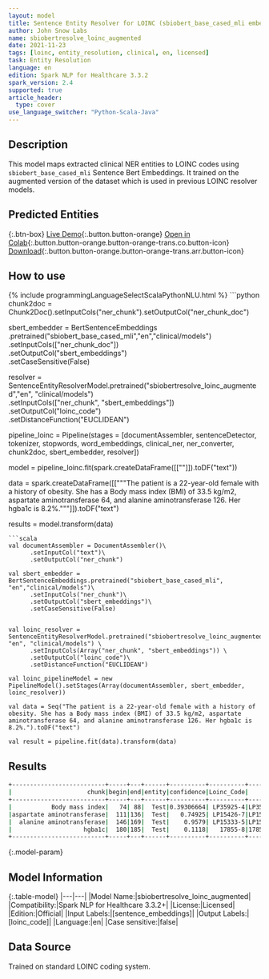 ```yaml
---
layout: model
title: Sentence Entity Resolver for LOINC (sbiobert_base_cased_mli embeddings)
author: John Snow Labs
name: sbiobertresolve_loinc_augmented
date: 2021-11-23
tags: [loinc, entity_resolution, clinical, en, licensed]
task: Entity Resolution
language: en
edition: Spark NLP for Healthcare 3.3.2
spark_version: 2.4
supported: true
article_header:
  type: cover
use_language_switcher: "Python-Scala-Java"
---
```


## Description

This model maps extracted clinical NER entities to LOINC codes using `sbiobert_base_cased_mli` Sentence Bert Embeddings. It trained on the augmented version of the dataset which is used in previous LOINC resolver models.

## Predicted Entities



{:.btn-box}
[Live Demo](https://nlp.johnsnowlabs.com/demo){:.button.button-orange}
[Open in Colab](https://colab.research.google.com/github/JohnSnowLabs/spark-nlp-workshop/blob/master/tutorials/Certification_Trainings/Healthcare/24.Improved_Entity_Resolvers_in_SparkNLP_with_sBert.ipynb){:.button.button-orange.button-orange-trans.co.button-icon}
[Download](https://s3.amazonaws.com/auxdata.johnsnowlabs.com/clinical/models/sbiobertresolve_loinc_augmented_en_3.3.2_2.4_1637664939262.zip){:.button.button-orange.button-orange-trans.arr.button-icon}

## How to use



<div class="tabs-box" markdown="1">
{% include programmingLanguageSelectScalaPythonNLU.html %}
```python
chunk2doc = Chunk2Doc().setInputCols("ner_chunk").setOutputCol("ner_chunk_doc")

sbert_embedder = BertSentenceEmbeddings\
     .pretrained("sbiobert_base_cased_mli","en","clinical/models")\
     .setInputCols(["ner_chunk_doc"])\
     .setOutputCol("sbert_embeddings")\
     .setCaseSensitive(False)


resolver = SentenceEntityResolverModel.pretrained("sbiobertresolve_loinc_augmented","en", "clinical/models") \
     .setInputCols(["ner_chunk", "sbert_embeddings"]) \
     .setOutputCol("loinc_code")\
     .setDistanceFunction("EUCLIDEAN")

pipeline_loinc = Pipeline(stages = [documentAssembler, sentenceDetector, tokenizer, stopwords, word_embeddings, clinical_ner, ner_converter, chunk2doc, sbert_embedder, resolver])

model = pipeline_loinc.fit(spark.createDataFrame([[""]]).toDF("text"))

data = spark.createDataFrame([["""The patient is a 22-year-old female with a history of obesity. She has a Body mass index (BMI) of 33.5 kg/m2, aspartate aminotransferase 64, and alanine aminotransferase 126. Her hgba1c is 8.2%."""]]).toDF("text")

results = model.transform(data)
```
```scala
val documentAssembler = DocumentAssembler()\
      .setInputCol("text")\
      .setOutputCol("ner_chunk")

val sbert_embedder = BertSentenceEmbeddings.pretrained("sbiobert_base_cased_mli", "en","clinical/models")\
      .setInputCols("ner_chunk")\
      .setOutputCol("sbert_embeddings")\
      .setCaseSensitive(False)

    
val loinc_resolver = SentenceEntityResolverModel.pretrained("sbiobertresolve_loinc_augmented", "en", "clinical/models") \
      .setInputCols(Array("ner_chunk", "sbert_embeddings")) \
      .setOutputCol("loinc_code")\
      .setDistanceFunction("EUCLIDEAN")

val loinc_pipelineModel = new PipelineModel().setStages(Array(documentAssembler, sbert_embedder, loinc_resolver))

val data = Seq("The patient is a 22-year-old female with a history of obesity. She has a Body mass index (BMI) of 33.5 kg/m2, aspartate aminotransferase 64, and alanine aminotransferase 126. Her hgba1c is 8.2%.").toDF("text")

val result = pipeline.fit(data).transform(data)
```
</div>

## Results

```bash
+--------------------------+-----+---+------+----------+----------+--------------------------------------------------+--------------------------------------------------+
|                     chunk|begin|end|entity|confidence|Loinc_Code|                                         all_codes|                                       resolutions|
+--------------------------+-----+---+------+----------+----------+--------------------------------------------------+--------------------------------------------------+
|           Body mass index|   74| 88|  Test|0.39306664| LP35925-4|LP35925-4:::BDYCRC:::LP172732-2:::39156-5:::LP7...|body mass index:::body circumference:::body mus...|
|aspartate aminotransferase|  111|136|  Test|   0.74925| LP15426-7|LP15426-7:::14409-7:::LP307348-5:::LP15333-5:::...|aspartate aminotransferase::: aspartate transam...|
|  alanine aminotransferase|  146|169|  Test|    0.9579| LP15333-5|LP15333-5:::LP307326-1:::16324-6:::LP307348-5::...|alanine aminotransferase:::alanine aminotransfe...|
|                    hgba1c|  180|185|  Test|    0.1118|   17855-8|17855-8:::4547-6:::55139-0:::72518-4:::45190-6:...| hba1c::: hgb a1::: hb1::: hcds1::: hhc1::: htr...|
+--------------------------+-----+---+------+----------+----------+--------------------------------------------------+--------------------------------------------------+


```

{:.model-param}
## Model Information

{:.table-model}
|---|---|
|Model Name:|sbiobertresolve_loinc_augmented|
|Compatibility:|Spark NLP for Healthcare 3.3.2+|
|License:|Licensed|
|Edition:|Official|
|Input Labels:|[sentence_embeddings]|
|Output Labels:|[loinc_code]|
|Language:|en|
|Case sensitive:|false|

## Data Source

Trained on standard LOINC coding system.
